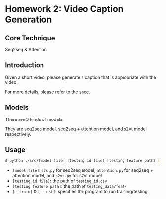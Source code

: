 # Homework 2: Video Caption Generation

## Core Technique

Seq2seq & Attention

## Introduction

Given a short video, please generate a caption that is appropriate with the video.

For more details, please refer to the [spec](https://docs.google.com/presentation/d/1OtD_BD6_Ljvr3aqLjHnnNX_h55BirD3cxhExq9wySmI/edit?usp=sharing).

## Models

There are 3 kinds of models.

They are seq2seq model, seq2seq + attention model, and s2vt model respectively.

## Usage

``` bash
$ python ./src/[model file] [testing id file] [testing feature path] [--train] [--test]
```

* `[model file]`: `s2s.py` for seq2seq model, `attention.py` for seq2seq + attention model, and `s2vt.py` for s2vt mdoel
* `[testing id file]`: the path of `testing_id.csv`
* `[testing feature path]`: the path of `testing_data/feat/`
* `[--train]` & `[--test]`: specifies the program to run training/testing

